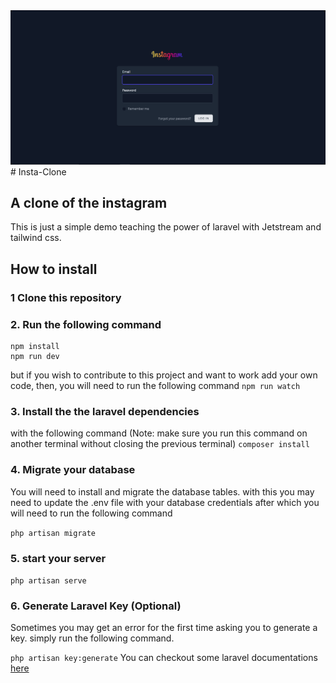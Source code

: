 <img src="screenshots/insta-clon login.png"/>
# Insta-Clone

## A clone of the instagram

This is just a simple demo teaching the power of laravel with Jetstream and tailwind css.

## How to install

### 1 Clone this repository

### 2. Run the following command

```
npm install
npm run dev
```

but if you wish to contribute to this project and want to work add your own code, then, you will need to run the following command
```npm run watch```

### 3. Install the the laravel dependencies

with the following command (Note: make sure you run this command on another terminal without closing the previous terminal)
```composer install```

### 4. Migrate your database

You will need to install and migrate the database tables. with this you may need to update the .env file with your database credentials after which you will need to run the following command

``` php artisan migrate ```
### 5. start your server

```php artisan serve```

### 6. Generate Laravel Key (Optional)

Sometimes you may get an error for the first time asking you to generate a key. simply run the following command.

``` php artisan key:generate ```
You can checkout some laravel documentations [here](./Laravel-doc.md)
